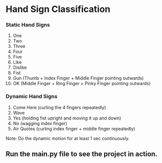 # Hand Sign Classification

### Static Hand Signs

1. One
2. Two
3. Three
4. Four
5. Five
6. Like
7. Dislike
8. Fist
9. Gun (Thumb + Index Finger + Middle Finger pointing outwards)
10. OK (Middle Finger + Ring Finger + Pinky Finger pointing outwards)

### Dynamic Hand Signs

1. Come Here (curling the 4 fingers repeatedly)
2. Wave
3. Yes (holding fist upright and moving it up and down)
4. No (wagging index finger)
5. Air Quotes (curling index finger + middle finger repeatedly)

Note: Do the dynamic motion for at least 1 sec continuously.

## Run the main.py file to see the project in action.

